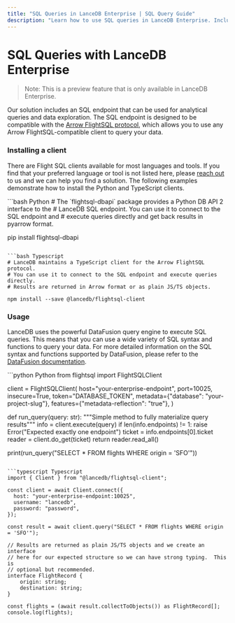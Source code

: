 ```yaml
---
title: "SQL Queries in LanceDB Enterprise | SQL Query Guide"
description: "Learn how to use SQL queries in LanceDB Enterprise. Includes SQL syntax, query optimization, and best practices for SQL-based data access."
---
```

# SQL Queries with LanceDB Enterprise

> Note: This is a preview feature that is only available in LanceDB Enterprise.

Our solution includes an SQL endpoint that can be used for analytical queries and data exploration.
The SQL endpoint is designed to be compatible with the
[Arrow FlightSQL protocol](https://arrow.apache.org/docs/format/FlightSql.html), which allows you
to use any Arrow FlightSQL-compatible client to query your data.

### Installing a client

There are Flight SQL clients available for most languages and tools.  If you find that your
preferred language or tool is not listed here, please [reach out](mailto:contact@lancedb.com) to us and we can help you
find a solution.  The following examples demonstrate how to install the Python and TypeScript
clients.

<CodeGroup>
```bash Python
# The `flightsql-dbapi` package provides a Python DB API 2 interface to the
# LanceDB SQL endpoint. You can use it to connect to the SQL endpoint and
# execute queries directly and get back results in pyarrow format.

pip install flightsql-dbapi
```

```bash Typescript
# LanceDB maintains a TypeScript client for the Arrow FlightSQL protocol.
# You can use it to connect to the SQL endpoint and execute queries directly.
# Results are returned in Arrow format or as plain JS/TS objects.

npm install --save @lancedb/flightsql-client
```
</CodeGroup>

### Usage

LanceDB uses the powerful DataFusion query engine to execute SQL queries.  This means that
you can use a wide variety of SQL syntax and functions to query your data.  For more detailed
information on the SQL syntax and functions supported by DataFusion, please refer to the
[DataFusion documentation](https://datafusion.apache.org/user-guide/sql/index.html).

<CodeGroup>
```python Python
from flightsql import FlightSQLClient

client = FlightSQLClient(
    host="your-enterprise-endpoint",
    port=10025,
    insecure=True,
    token="DATABASE_TOKEN",
    metadata={"database": "your-project-slug"},
    features={"metadata-reflection": "true"},
)

def run_query(query: str):
    """Simple method to fully materialize query results"""
    info = client.execute(query)
    if len(info.endpoints) != 1:
        raise Error("Expected exactly one endpoint")
    ticket = info.endpoints[0].ticket
    reader = client.do_get(ticket)
    return reader.read_all()

print(run_query("SELECT * FROM flights WHERE origin = 'SFO'"))
```

```typescript Typescript
import { Client } from "@lancedb/flightsql-client";

const client = await Client.connect({
  host: "your-enterprise-endpoint:10025",
  username: "lancedb",
  password: "password",
});

const result = await client.query("SELECT * FROM flights WHERE origin = 'SFO'");

// Results are returned as plain JS/TS objects and we create an interface
// here for our expected structure so we can have strong typing.  This is
// optional but recommended.
interface FlightRecord {
    origin: string;
    destination: string;
}

const flights = (await result.collectToObjects()) as FlightRecord[];
console.log(flights);
```
</CodeGroup>

